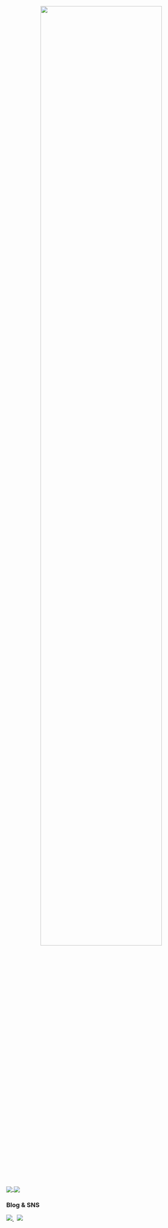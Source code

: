 <!-- 메인 프로필 로고 -->
<p align="center"><a href="https://bangbangu4.github.io"><img width="80%" src="https://user-images.githubusercontent.com/26866859/151282711-3c5a8808-c9e1-4693-8f87-651871834fac.png" /></a></p>


<a href="https://bangbangu4.github.io">
    <img align="center" src="https://github-readme-stats.vercel.app/api?username=bangbangu4&show_icons=true&include_all_commits=true&theme=buefy&hide_border=true"/>
</a> 
<a href="https://bangbangu4.github.io">
    <img align="center" src="https://github-readme-stats.vercel.app/api/top-langs/?username=bangbangu4&layout=compact&theme=buefy&hide_border=true" />
</a>

<!-- SNS 링크 --> 
<h3>Blog & SNS</h3>
    <p>
      <a href="https://bangu4.tistory.com/">
         <img src="https://img.shields.io/badge/Tech%20Blog-11B48A?style=flat-square&logo=Vimeo&logoColor=white&link=https://bangu4.tistory.com/"/>
      </a>&nbsp
      <a href="https://www.instagram.com/bangu4/">
        <img src="https://img.shields.io/badge/Instagram-E4405F?style=flat-square&logo=Instagram&logoColor=white&link=https://www.instagram.com/bangu4/"/>
      <!--
      <a href="https://www.linkedin.com/in/h43ro/">
        <img src="https://img.shields.io/badge/LinkedIn-0A66C2?style=flat-square&logo=LinkedIn&logoColor=white&link=https://www.linkedin.com/in/h43ro/"/>
      </a>-->
    </p>
    
<!-- 트로피 --> 
<!--
  [![trophy](https://github-profile-trophy.vercel.app/?username=bangbangu4&theme=chalk&row=1&column=6&margin-w=5)](https://github.com/ryo-ma/github-profile-trophy)
-->


<!-- repo -->
<!--
  [![Readme Card](https://github-readme-stats.vercel.app/api/pin/?username=bangbangu4&repo=bangbangu4)](https://github.com/bangbangu4/bangbangu4)
-->
